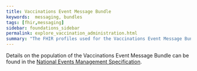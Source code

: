 ```yaml
---
title: Vaccinations Event Message Bundle
keywords:  messaging, bundles
tags: [fhir,messaging]
sidebar: foundations_sidebar
permalink: explore_vaccination_administration.html
summary: "The FHIR profiles used for the Vaccinations Event Message Bundle"
---
```


Details on the population of the Vaccinations Event Message Bundle can be found in the [National Events Management Specification](https://developer.nhs.uk/apis/ems-beta/vaccinations_1).
